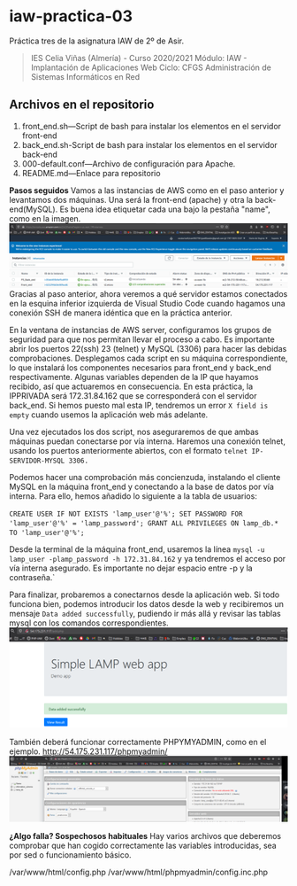# iaw-practica-03
Práctica tres de la asignatura IAW de 2º de Asir.

> IES Celia Viñas (Almería) - Curso 2020/2021
Módulo: IAW - Implantación de Aplicaciones Web
Ciclo: CFGS Administración de Sistemas Informáticos en Red

**Archivos en el repositorio**
------------
1. front_end.sh—Script de bash para instalar los elementos en el servidor front-end
2. back_end.sh-Script de bash para instalar los elementos en el servidor back-end
3. 000-default.conf—Archivo de configuración para Apache.
4. README.md—Enlace para repositorio

**Pasos seguidos**
Vamos a las instancias de AWS como en el paso anterior y levantamos dos máquinas. Una será la front-end (apache) y otra la back-end(MySQL). Es buena idea etiquetar cada una bajo la pestaña "name", como en la imagen.
![](/images/1.png)
Gracias al paso anterior, ahora veremos a qué servidor estamos conectados en la esquina inferior izquierda de Visual Studio Code cuando hagamos una conexión SSH de manera idéntica que en la práctica anterior.

En la ventana de instancias de AWS server, configuramos los grupos de seguridad para que nos permitan llevar el proceso a cabo. Es importante abrir los puertos 22(ssh) 23 (telnet) y MySQL (3306) para hacer las debidas comprobaciones. Desplegamos cada script en su máquina correspondiente, lo que instalará los componentes necesarios para front_end y back_end respectivamente. Algunas variables dependen de la IP que hayamos recibido, así que actuaremos en consecuencia. En esta práctica, la IPPRIVADA será 172.31.84.162 que se corresponderá con el servidor back_end. Si hemos puesto mal esta IP, tendremos un error `X field is empty` cuando usemos la aplicación web más adelante.

Una vez ejecutados los dos script, nos aseguraremos de que ambas máquinas puedan conectarse por vía interna. Haremos una conexión telnet, usando los puertos anteriormente abiertos, con el formato `telnet IP-SERVIDOR-MYSQL 3306.`

Podemos hacer una comprobación más concienzuda, instalando el cliente MySQL en la máquina front_end y conectando a la base de datos por vía interna. Para ello, hemos añadido lo siguiente a la tabla de usuarios:

`CREATE USER IF NOT EXISTS 'lamp_user'@'%';
SET PASSWORD FOR 'lamp_user'@'%' = 'lamp_password';
GRANT ALL PRIVILEGES ON lamp_db.* TO 'lamp_user'@'%';`

Desde la terminal de la máquina front_end, usaremos la línea `mysql -u lamp_user -plamp_password -h 172.31.84.162` y ya tendremos el acceso por vía interna asegurado. Es importante no dejar espacio entre -p y la contraseña.`

Para finalizar, probaremos a conectarnos desde la aplicación web. Si todo funciona bien, podemos introducir los datos desde la web y recibiremos un mensaje `Data added successfully`, pudiendo ir más allá y revisar las tablas mysql con los comandos correspondientes.
![](/images/2.png)

También deberá funcionar correctamente PHPYMYADMIN, como en el ejemplo. http://54.175.231.117/phpmyadmin/
![](/images/3.png)

**¿Algo falla? Sospechosos habituales**
Hay varios archivos que deberemos comprobar que han cogido correctamente las variables introducidas, sea por sed o funcionamiento básico.

/var/www/html/config.php
/var/www/html/phpmyadmin/config.inc.php